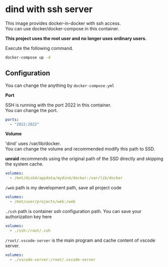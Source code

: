 # dind with ssh server

This image provides docker-in-docker with ssh access.  
You can use docker/docker-compose in this container.

**This project uses the root user and no longer uses ordinary users.**

Execute the following command.

```bash
docker-compose up -d
```

## Configuration

You can change the anything by `docker-compose.yml`

**Port**

SSH is running with the port 2022 in this container.  
You can change the port.

```yml
ports:
  - "2022:2022"
```

**Volume**

'dind' uses /var/lib/docker.  
You can change the volume and recommended modify this path to SSD.

**unraid** recommends using the original path of the SSD directly and skipping the system cache.

```yml
volumes:
  - /mnt/disk4/appdata/mydind/docker:/var/lib/docker
```

`/web` path is my development path, save all project code
```yml
volumes:
  - /mnt/user/projects/web:/web
```

`./ssh` path is container ssh configuration path.
You can save your authorization key here

```yml
volumes:
  - ./ssh:/root/.ssh
```

`/root/.vscode-server` is the main program and cache content of vscode server.

```yml
volumes:
  - ./vscode-server:/root/.vscode-server
```

